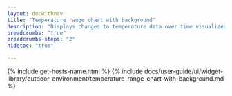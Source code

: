 ```yaml
---
layout: docwithnav
title: "Temperature range chart with background"
description: "Displays changes to temperature data over time visualized with color ranges and background."
breadcrumbs: "true"
breadcrumbs-steps: "2"
hidetoc: "true"

---
```

{% include get-hosts-name.html %}
{% include docs/user-guide/ui/widget-library/outdoor-environment/temperature-range-chart-with-background.md %}
